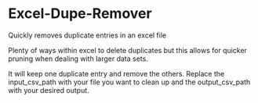 # Excel-Dupe-Remover
Quickly removes duplicate entries in an excel file

Plenty of ways within excel to delete duplicates but this allows for quicker pruning when dealing with larger data sets. 

It will keep one duplicate entry and remove the others. Replace the input_csv_path with your file you want to clean up and the output_csv_path with your desired output. 
